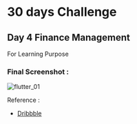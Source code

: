 
# 30 days Challenge 
## Day 4 Finance Management

For Learning Purpose 

### Final Screenshot : 
![flutter_01](https://user-images.githubusercontent.com/59734832/189684567-8ff31de5-a5f0-47a9-bfcc-78046b82018e.png)


Reference : 
- [Dribbble](https://dribbble.com/shots/17195869-Finance-Dark-theme-Design/attachments/12296436?mode=media)
